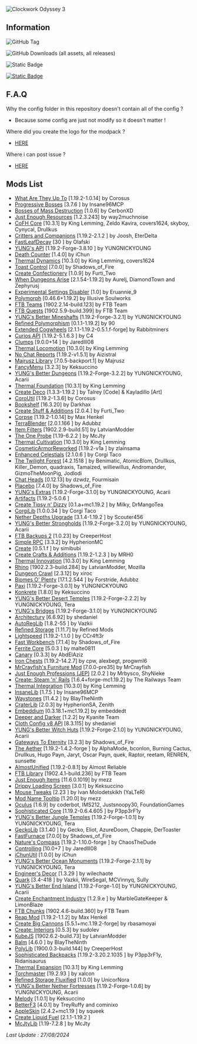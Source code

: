 
![Clockwork Odyssey 3](https://github.com/user-attachments/assets/e9c22a60-568d-46e6-818c-9d56a49182dc)


## Information

![GitHub Tag](https://img.shields.io/github/v/tag/RLLanonymous/Clockwork-Odyssey-Modpack?sort=date&style=for-the-badge&logo=gitbook)

![GitHub Downloads (all assets, all releases)](https://img.shields.io/github/downloads/RLLanonymous/Clockwork-Odyssey-Modpack/total?style=for-the-badge&logo=github&color=%23209403)

![Static Badge](https://img.shields.io/badge/Latest%20Minecraft%20Version%20Supported-1.19.2-%2307b1e0?style=for-the-badge)

[![Static Badge](https://img.shields.io/badge/Modpack%20Wiki-%23555555?style=for-the-badge)](https://github.com/RLLanonymous/Clockwork-Odyssey-Modpack/wiki)


## F.A.Q

Why the config folder in this repository doesn't contain all of the config ?

- Because some config are just not modify so it doesn't matter !

Where did you create the logo for the modpack ?

- [HERE](https://www.titlemc.app/)

Where i can post issue ? 

- [HERE](https://github.com/RLLanonymous/Clockwork-Odyssey-Modpack/issues)

## Mods List

- [What Are They Up To](https://www.curseforge.com/projects/945479) [1.19.2-1.0.14] by Corosus
- [Progressive Bosses](https://www.curseforge.com/projects/289466) [3.7.6
] by Insane96MCP
- [Bosses of Mass Destruction](https://www.curseforge.com/projects/941573) [1.0.6] by CerbonXD
- [Just Enough Resources](https://www.curseforge.com/projects/240630) [1.2.3.243] by way2muchnoise
- [CoFH Core](https://www.curseforge.com/projects/69162) [10.3.1] by King Lemming, Zeldo Kavira, covers1624, skyboy, Cynycal, Drullkus
- [Critters and Companions](https://www.curseforge.com/projects/574913) [1.19.2-2.1.2
] by Joosh, EterDelta
- [FastLeafDecay](https://www.curseforge.com/projects/230976) [30
] by Olafski
- [YUNG's API](https://www.curseforge.com/projects/421850) [1.19.2-Forge-3.8.10
] by YUNGNICKYOUNG
- [Death Counter](https://www.curseforge.com/projects/229068) [1.4.0] by iChun
- [Thermal Dynamics](https://www.curseforge.com/projects/227443) [10.3.0] by King Lemming, covers1624
- [Toast Control](https://www.curseforge.com/projects/271740) [7.0.0] by Shadows_of_Fire
- [Create Confectionery](https://www.curseforge.com/projects/531834) [1.0.9] by Furti_Two
- [When Dungeons Arise](https://www.curseforge.com/projects/442508) [2.1.54-1.19.2] by Aurelj, DiamondTown and Zephyrusj
- [Experimental Settings Disabler](https://www.curseforge.com/projects/926083) [1.0] by Eruannie_9
- [Polymorph](https://www.curseforge.com/projects/388800) [0.46.6+1.19.2] by Illusive Soulworks
- [FTB Teams](https://www.curseforge.com/projects/404468) [1902.2.14-build.123] by FTB Team
- [FTB Quests](https://www.curseforge.com/projects/289412) [1902.5.9-build.399] by FTB Team
- [YUNG's Better Mineshafts](https://www.curseforge.com/projects/389665) [1.19.2-Forge-3.2.1] by YUNGNICKYOUNG
- [Refined Polymorphism](https://www.curseforge.com/projects/943086) [0.1.1-1.19.2] by 90
- [Extended Cogwheels](https://www.curseforge.com/projects/739973) [2.1.1-1.19.2-0.5.1.f-forge] by Rabbitminers
- [Curios API](https://www.curseforge.com/projects/309927) [1.19.2-5.1.6.3
] by C4
- [Clumps](https://www.curseforge.com/projects/256717) [9.0.0+14
] by Jaredlll08
- [Thermal Locomotion](https://www.curseforge.com/projects/406959) [10.3.0] by King Lemming
- [No Chat Reports](https://www.curseforge.com/projects/634062) [1.19.2-v1.5.1] by Aizistral
- [Majrusz Library](https://www.curseforge.com/projects/437409) [7.0.5-backport.1] by Majrusz
- [FancyMenu](https://www.curseforge.com/projects/367706) [3.2.3] by Keksuccino
- [YUNG's Better Dungeons](https://www.curseforge.com/projects/510089) [1.19.2-Forge-3.2.2] by YUNGNICKYOUNG, Acarii
- [Thermal Foundation](https://www.curseforge.com/projects/222880) [10.3.1] by King Lemming
- [Create Deco](https://www.curseforge.com/projects/509285) [1.3.3-1.19.2
] by Talrey [Code] & Kayladillo [Art]
- [CoroUtil](https://www.curseforge.com/projects/237749) [1.19.2-1.3.6] by Corosus
- [Bookshelf](https://www.curseforge.com/projects/228525) [16.3.20] by Darkhax
- [Create Stuff & Additions](https://www.curseforge.com/projects/466792) [2.0.4.] by Furti_Two
- [Corpse](https://www.curseforge.com/projects/316582) [1.19.2-1.0.14] by Max Henkel
- [TerraBlender](https://www.curseforge.com/projects/563928) [2.0.1.166
] by Adubbz
- [Item Filters](https://www.curseforge.com/projects/309674) [1902.2.9-build.51] by LatvianModder
- [The One Probe](https://www.curseforge.com/projects/245211) [1.19-6.2.2
] by McJty
- [Thermal Cultivation](https://www.curseforge.com/projects/271835) [10.3.0] by King Lemming
- [CosmeticArmorReworked](https://www.curseforge.com/projects/237307) [1.19.2-v1a
] by zlainsama
- [Enhanced Celestials](https://www.curseforge.com/projects/438447) [2.1.0.6
] by Corgi Taco
- [The Twilight Forest](https://www.curseforge.com/projects/227639) [4.2.1518
] by Benimatic, AtomicBlom, Drullkus, Killer_Demon, quadraxis, Tamaized, williewillus, Andromander, GizmoTheMoonPig, Jodlodi
- [Chat Heads](https://www.curseforge.com/projects/407206) [0.12.13] by dzwdz, Fourmisain
- [Placebo](https://www.curseforge.com/projects/283644) [7.4.0] by Shadows_of_Fire
- [YUNG's Extras](https://www.curseforge.com/projects/480006) [1.19.2-Forge-3.1.0] by YUNGNICKYOUNG, Acarii
- [Artifacts](https://www.curseforge.com/projects/312353) [1.19.2-5.0.6
]
- [Create Tipsy n' Dizzy](https://www.curseforge.com/projects/952062) [0.1.a+mc1.19.2
] by Milky, DrMangoTea
- [CorgiLib](https://www.curseforge.com/projects/693313) [1.0.0.34
] by Corgi Taco
- [Nether Depths Upgrade](https://www.curseforge.com/projects/670011) [3.1.4-1.19.2
] by Scouter456
- [YUNG's Better Strongholds](https://www.curseforge.com/projects/465575) [1.19.2-Forge-3.2.0] by YUNGNICKYOUNG, Acarii
- [FTB Backups 2](https://www.curseforge.com/projects/622737) [1.0.23] by CreeperHost
- [Simple RPC](https://www.curseforge.com/projects/411816) [3.3.2] by HypherionMC
- [Create](https://www.curseforge.com/projects/328085) [0.5.1.f
] by simibubi
- [Create Crafts & Additions](https://www.curseforge.com/projects/439890) [1.19.2-1.2.3
] by MRH0
- [Thermal Innovation](https://www.curseforge.com/projects/291737) [10.3.0] by King Lemming
- [Rhino](https://www.curseforge.com/projects/416294) [1902.2.3-build.284] by LatvianModder, Mozilla
- [Dungeon Crawl](https://www.curseforge.com/projects/324973) [2.3.12] by xiroc
- [Biomes O' Plenty](https://www.curseforge.com/projects/220318) [17.1.2.544
] by Forstride, Adubbz
- [Paxi](https://www.curseforge.com/projects/515708) [1.19.2-Forge-3.0.1] by YUNGNICKYOUNG
- [Konkrete](https://www.curseforge.com/projects/410295) [1.8.0] by Keksuccino
- [YUNG's Better Desert Temples](https://www.curseforge.com/projects/631016) [1.19.2-Forge-2.2.2] by YUNGNICKYOUNG, Tera
- [YUNG's Bridges](https://www.curseforge.com/projects/536660) [1.19.2-Forge-3.1.0] by YUNGNICKYOUNG
- [Architectury](https://www.curseforge.com/projects/419699) [6.6.92] by shedaniel
- [AutoRegLib](https://www.curseforge.com/projects/250363) [1.8.2-55
] by Vazkii
- [Refined Storage](https://www.curseforge.com/projects/243076) [1.11.7] by Refined Mods
- [Lightspeed](https://modrinth.com/mod/US93mifm) [1.19.2-1.1.0
] by CCr4ft3r
- [Fast Workbench](https://www.curseforge.com/projects/288885) [7.1.4] by Shadows_of_Fire
- [Ferrite Core](https://www.curseforge.com/projects/429235) [5.0.3
] by malte0811
- [Canary](https://www.curseforge.com/projects/665658) [0.3.3] by AbdElAziz
- [Iron Chests](https://www.curseforge.com/projects/228756) [1.19.2-14.2.7] by cpw, alexbegt, progwml6
- [MrCrayfish's Furniture Mod](https://www.curseforge.com/projects/55438) [7.0.0-pre35] by MrCrayfish
- [Just Enough Professions (JEP)](https://www.curseforge.com/projects/417645) [2.0.2
] by Mrbysco, ShyNieke
- [Create: Steam 'n' Rails](https://www.curseforge.com/projects/688231) [1.6.4+forge-mc1.19.2] by The Railways Team
- [Thermal Integration](https://www.curseforge.com/projects/626708) [10.3.0] by King Lemming
- [InsaneLib](https://www.curseforge.com/projects/465109) [1.7.5
] by Insane96MCP
- [Waystones](https://www.curseforge.com/projects/245755) [11.4.2
] by BlayTheNinth
- [CraterLib](https://www.curseforge.com/projects/867099) [2.0.3] by HypherionSA, Zenith
- [Embeddium](https://www.curseforge.com/projects/908741) [0.3.18.1+mc1.19.2] by embeddedt
- [Deeper and Darker](https://www.curseforge.com/projects/659011) [1.2.2] by Kyanite Team
- [Cloth Config v8 API](https://www.curseforge.com/projects/348521) [8.3.115] by shedaniel
- [YUNG's Better Witch Huts](https://www.curseforge.com/projects/631401) [1.19.2-Forge-2.1.0] by YUNGNICKYOUNG, Acarii
- [Gateways To Eternity](https://www.curseforge.com/projects/417802) [3.2.3] by Shadows_of_Fire
- [The Aether](https://www.curseforge.com/projects/255308) [1.19.2-1.4.2-forge
] by AlphaMode, bconlon, Burning Cactus, Drullkus, Hugo Payn, Jaryt, Oscar Payn, quek, Raptor, reetam, RENREN, sunsette
- [AlmostUnified](https://www.curseforge.com/projects/633823) [1.19.2-0.8.1] by Almost Reliable
- [FTB Library](https://www.curseforge.com/projects/404465) [1902.4.1-build.236] by FTB Team
- [Just Enough Items](https://www.curseforge.com/projects/238222) [11.6.0.1019] by mezz
- [Drippy Loading Screen](https://www.curseforge.com/projects/511770) [3.0.1] by Keksuccino
- [Mouse Tweaks](https://www.curseforge.com/projects/60089) [2.23
] by Ivan Molodetskikh (YaLTeR)
- [Mod Name Tooltip](https://www.curseforge.com/projects/238747) [1.20.0] by mezz
- [Oculus](https://www.curseforge.com/projects/581495) [1.6.9] by coderbot, IMS212, Justsnoopy30, FoundationGames
- [Sophisticated Core](https://www.curseforge.com/projects/618298) [1.19.2-0.6.4.605
] by P3pp3rF1y
- [YUNG's Better Jungle Temples](https://www.curseforge.com/projects/897669) [1.19.2-Forge-1.0.1] by YUNGNICKYOUNG, Tera
- [GeckoLib](https://www.curseforge.com/projects/388172) [3.1.40
] by Gecko, Eliot, AzureDoom, Chappie, DerToaster
- [FastFurnace](https://www.curseforge.com/projects/299540) [7.0.0] by Shadows_of_Fire
- [Nature's Compass](https://www.curseforge.com/projects/252848) [1.19.2-1.10.0-forge
] by ChaosTheDude
- [Controlling](https://www.curseforge.com/projects/250398) [10.0+7
] by Jaredlll08
- [iChunUtil](https://www.curseforge.com/projects/229060) [1.0.0] by iChun
- [YUNG's Better Ocean Monuments](https://www.curseforge.com/projects/689238) [1.19.2-Forge-2.1.1] by YUNGNICKYOUNG, Tera
- [Engineer's Decor](https://www.curseforge.com/projects/313866) [1.3.29
] by wilechaote
- [Quark](https://www.curseforge.com/projects/243121) [3.4-418
] by Vazkii, WireSegal, MCVinnyq, Sully
- [YUNG's Better End Island](https://www.curseforge.com/projects/901344) [1.19.2-Forge-1.0] by YUNGNICKYOUNG, Acarii
- [Create Enchantment Industry](https://www.curseforge.com/projects/688768) [1.2.9.e
] by MarbleGateKeeper & LimonBlaze
- [FTB Chunks](https://www.curseforge.com/projects/314906) [1902.4.6-build.360] by FTB Team
- [Reap Mod](https://www.curseforge.com/projects/244256) [1.19.2-1.1.2] by Max Henkel
- [Create Big Cannons](https://www.curseforge.com/projects/646668) [5.5.1+mc.1.19.2-forge] by rbasamoyai
- [Create: Interiors](https://www.curseforge.com/projects/906239) [0.5.3] by sudolev
- [KubeJS](https://www.curseforge.com/projects/238086) [1902.6.2-build.73] by LatvianModder
- [Balm](https://www.curseforge.com/projects/531761) [4.6.0
] by BlayTheNinth
- [PolyLib](https://www.curseforge.com/projects/576589) [1900.0.3-build.144] by CreeperHost
- [Sophisticated Backpacks](https://www.curseforge.com/projects/422301) [1.19.2-3.20.2.1035
] by P3pp3rF1y, Ridanisaurus
- [Thermal Expansion](https://www.curseforge.com/projects/69163) [10.3.1] by King Lemming
- [Torchmaster](https://www.curseforge.com/projects/254268) [19.2.93
] by xalcon
- [Refined Storage Fluxified](https://www.curseforge.com/projects/383669) [1.0.0] by UnicorNora
- [YUNG's Better Nether Fortresses](https://www.curseforge.com/projects/817651) [1.19.2-Forge-1.0.6] by YUNGNICKYOUNG, Acarii
- [Melody](https://www.curseforge.com/projects/938643) [1.0.1] by Keksuccino
- [BetterF3](https://www.curseforge.com/projects/401648) [4.0.1] by TreyRuffy and cominixo
- [AppleSkin](https://www.curseforge.com/projects/248787) [2.4.2+mc1.19
] by squeek
- [Create Liquid Fuel](https://www.curseforge.com/projects/840734) [2.1.1-1.19.2
]
- [McJtyLib](https://www.curseforge.com/projects/233105) [1.19-7.2.8
] by McJty

 *Last Update : 27/08/2024*
